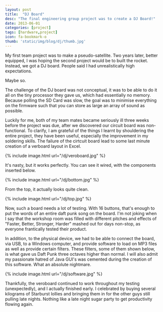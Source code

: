 ```yaml
---
layout: post
title:  "DJ Board"
desc: "The final engineering group project was to create a DJ Board!"
date: 2013-06-01
categories: [project]
tags: [hardware,project]
icon: fa-bookmark-o
thumb: 'static/img/blog/dj/thumb.jpg'
---
```


My first team project was to make a pseudo-satellite. Two years later, better equipped, I was hoping the second
project would be to built the rocket. Instead, we got a DJ board. People said I had unrealistically high expectations.

Maybe so.

The challenge of the DJ board was not conceptual, it was to be able to do it all on the tiny processor they gave us,
which had essentially no memory. Because polling the SD Card was slow, the goal was to minimise everything on the firmware such
that you can store as large an array of sound as possible.


Luckily for me, both of my team mates became seriously ill three weeks before the project was due, after we discovered our
circuit board was non-functional. To clarify, I am grateful of the things I learnt by shouldering the entire project, they have
been useful, especially the improvement in my soldering skills. The failure of the cirtcuit board lead to some last minute
creation of a verboard layout in Excel.

{% include image.html url="/dj/veroboard.jpg"  %}

It's nasty, but it works perfectly. You can see it wired, with the components inserted below.

{% include image.html url="/dj/bottom.jpg"  %}

From the top, it actually looks quite clean.

{% include image.html url="/dj/top.jpg"  %}

Now, such a board needs a lot of testing. With 16 buttons, that's enough to put the words of an entire daft punk song on the board. I'm not joking
when I say that the workshop room was filled with different pitches and effects of "Faster, Better, Stronger, Harder" mashed out for days non-stop, as
everyone frantically tested their product.

In addition, to the physical device, we had to be able to connect the board, via USB, to a Windows computer, and provide software to load on
    MP3 files as well as provide certain filters. These filters, some of them shown below, is what gave us Daft Punk three octaves higher than normal.
I will also admit my passionate hatred of Java GUI's was cemented during the creation of this software. What an absolute nightmare.

{% include image.html url="/dj/software.jpg"  %}

Thankfully, the veroboard continued to work throughout my testing (unexpectedly), and I actually finished early.
    I celebrated by buying several kilograms of Starburst lollies and bringing them in for the other guys still pulling late nights. Nothing like
a late night sugar party to get productivity flowing again.